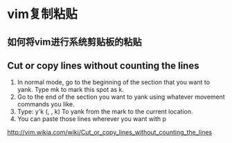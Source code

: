 # vim复制粘贴
## 如何将vim进行系统剪贴板的粘贴


## Cut or copy lines without counting the lines
1. In normal mode, go to the beginning of the section that you want to yank.
Type mk to mark this spot as k.
2. Go to the end of the section you want to yank using whatever movement commands you like.
4. Type: y'k (<y-yank>, <single quote-go to mark>, k) To yank from the mark to the current location.
4. You can paste those lines wherever you want with p


http://vim.wikia.com/wiki/Cut_or_copy_lines_without_counting_the_lines